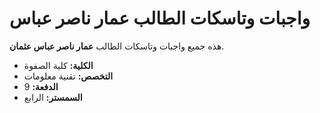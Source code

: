 # واجبات وتاسكات الطالب عمار ناصر عباس

هذه جميع واجبات وتاسكات الطالب **عمار ناصر عباس عثمان**.

- **الكلية:** كلية الصفوة
- **التخصص:** تقنية معلومات
- **الدفعة:** 9
- **السمستر:** الرابع
